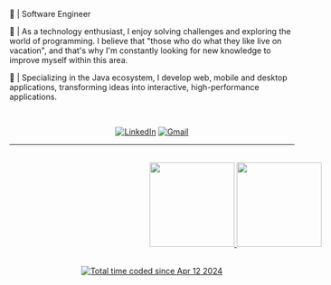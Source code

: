 🖤 | Software Engineer <br>

🎲 | As a technology enthusiast, I enjoy solving challenges and exploring the world of programming. I believe that "those who do what they like live on vacation", and that's why I'm constantly looking for new knowledge to improve myself within this area. 

🎱 | Specializing in the Java ecosystem, I develop web, mobile and desktop applications, transforming ideas into interactive, high-performance applications.

<br>

<div align="center">
  
[![LinkedIn](https://img.shields.io/badge/LinkedIn-white?style=for-the-badge&logo=linkedin&logoColor=black)](https://www.linkedin.com/in/eduardxdc/)
[![Gmail](https://img.shields.io/badge/eduardxdc@proton.me-white?style=for-the-badge&logo=gmail&logoColor=black)](mailto:eduardxdc@proton.me)

</div>

<hr>

<div align="center"><br>
  <a href="https://github.com/eduardxdc">
    <div style="width:50rem"> 
      <img height="150em" src="https://github-readme-streak-stats.herokuapp.com?user=eduardxdc&theme=graywhite&hide_border=true"/>  
      <img height="150em"  src="https://github-readme-stats.vercel.app/api/top-langs/?username=eduardxdc&theme=graywhite&hide_border=true&layout=compact&langs_count=5&locale=pt-br">
  </div> <br>
    
<a href="https://wakatime.com/@018ed092-0a0a-4f17-8c80-10dee0267f78"><img align="center" src="https://wakatime.com/badge/user/018ed092-0a0a-4f17-8c80-10dee0267f78.svg" alt="Total time coded since Apr 12 2024" /></a>
